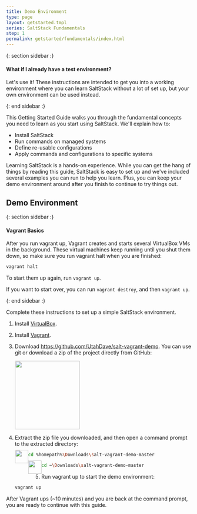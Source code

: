```yaml
---
title: Demo Environment
type: page
layout: getstarted.tmpl
series: SaltStack Fundamentals 
step: 1
permalink: getstarted/fundamentals/index.html
---
```


{: section sidebar :}

#### What if I already have a test environment?

Let's use it! These instructions are intended to get you into a working
environment where you can learn SaltStack without a lot of set up, but your own
environment can be used instead.

{: end sidebar :}

This Getting Started Guide walks you through the fundamental concepts you need
to learn as you start using SaltStack. We'll explain how to:

- Install SaltStack
- Run commands on managed systems
- Define re-usable configurations
- Apply commands and configurations to specific systems

Learning SaltStack is a hands-on experience. While you can get the hang of
things by reading this guide, SaltStack is easy to set up and we've included
several examples you can run to help you learn. Plus, you can keep your demo
environment around after you finish to continue to try things out.

## Demo Environment

{: section sidebar :}

#### Vagrant Basics

After you run vagrant up, Vagrant creates and starts several VirtualBox VMs in
the background. These virtual machines keep running until you shut them down,
so make sure you run vagrant halt when you are finished:

```bash
vagrant halt
```

To start them up again, run `vagrant up`.

If you want to start over, you can run `vagrant destroy`, and then `vagrant up`.

{: end sidebar :}

Complete these instructions to set up a simple SaltStack environment.

1.  Install [VirtualBox](https://www.virtualbox.org/).

2.  Install [Vagrant](https://www.vagrantup.com/).

3.  Download <https://github.com/UtahDave/salt-vagrant-demo>. You can use git
    or download a zip of the project directly from GitHub:

    <img height="186px" width="176px" src="{{ conf.www_root }}/images/github-download.png">

4.  Extract the zip file you downloaded, and then open a command prompt to the extracted directory:

    <img class="nolightbox" height="36px" width="36px" src="{{ conf.www_root }}/images/windows.png" style="float:left;margin-top: -6px">

    ```bash
    cd %homepath%\Downloads\salt-vagrant-demo-master
    ```
    <img class="nolightbox" height="36px" width="36px" src="{{ conf.www_root }}/images/mac.png" style="float:left;margin-top: -6px">

    ```bash
    cd ~\Downloads\salt-vagrant-demo-master
    ```

5.  Run vagrant up to start the demo environment:

    ```bash
    vagrant up
    ```
After Vagrant ups (~10 minutes) and you are back at the command prompt, you are
ready to continue with this guide.

